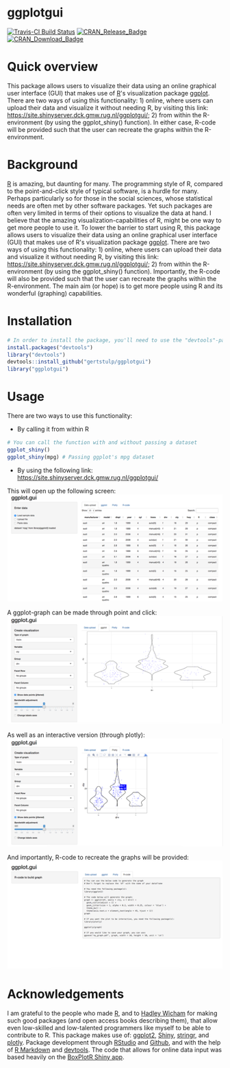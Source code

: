 
<!-- README.md is generated from README.Rmd. Please edit that file -->
ggplotgui
=========

[![Travis-CI Build Status](https://travis-ci.org/gertstulp/ggplotgui.svg?branch=master)](https://travis-ci.org/gertstulp/ggplotgui) [![CRAN\_Release\_Badge](http://www.r-pkg.org/badges/version-ago/ggplotgui)](https://CRAN.R-project.org/package=ggplotgui) [![CRAN\_Download\_Badge](http://cranlogs.r-pkg.org/badges/ggplotgui)](https://CRAN.R-project.org/package=ggplotgui)

Quick overview
==============

This package allows users to visualize their data using an online graphical user interface (GUI) that makes use of [R](https://www.r-project.org/)'s visualization package [ggplot](http://ggplot2.org/). There are two ways of using this functionality: 1) online, where users can upload their data and visualize it without needing R, by visiting this link: <https://site.shinyserver.dck.gmw.rug.nl/ggplotgui/>; 2) from within the R-environment (by using the ggplot\_shiny() function). In either case, R-code will be provided such that the user can recreate the graphs within the R-environment.

Background
==========

[R](https://www.r-project.org/) is amazing, but daunting for many. The programming style of R, compared to the point-and-click style of typical software, is a hurdle for many. Perhaps particularly so for those in the social sciences, whose statistical needs are often met by other software packages. Yet such packages are often very limited in terms of their options to visualize the data at hand. I believe that the amazing visualization-capabilities of R, might be one way to get more people to use it. To lower the barrier to start using R, this package allows users to visualize their data using an online graphical user interface (GUI) that makes use of R's visualization package [ggplot](http://ggplot2.org/). There are two ways of using this functionality: 1) online, where users can upload their data and visualize it without needing R, by visiting this link: <https://site.shinyserver.dck.gmw.rug.nl/ggplotgui/>; 2) from within the R-environment (by using the ggplot\_shiny() function). Importantly, the R-code will also be provided such that the user can recreate the graphs within the R-environment. The main aim (or hope) is to get more people using R and its wonderful (graphing) capabilities.

Installation
============

``` r
# In order to install the package, you'll need to use the "devtools"-package
install.packages("devtools")
library("devtools")
devtools::install_github("gertstulp/ggplotgui")
library("ggplotgui")
```

Usage
=====

There are two ways to use this functionality:

-   By calling it from within R

``` r
# You can call the function with and without passing a dataset
ggplot_shiny()
ggplot_shiny(mpg) # Passing ggplot's mpg dataset
```

-   By using the following link: <https://site.shinyserver.dck.gmw.rug.nl/ggplotgui/>

This will open up the following screen: ![](man/figures/tab_data_upload.png)

A ggplot-graph can be made through point and click: ![](man/figures/tab_ggplot.png)

As well as an interactive version (through plotly): ![](man/figures/tab_plotly.png)

And importantly, R-code to recreate the graphs will be provided: ![](man/figures/tab_R-code.png)

Acknowledgements
================

I am grateful to the people who made [R](https://www.r-project.org/), and to [Hadley Wicham](http://hadley.nz/) for making such good packages (and open access books describing them), that allow even low-skilled and low-talented programmers like myself to be able to contribute to R. This package makes use of: [ggplot2](http://ggplot2.tidyverse.org/), [Shiny](http://shiny.rstudio.com/), [stringr](http://stringr.tidyverse.org/), and [plotly](https://plot.ly/r/). Package development through [RStudio](https://www.rstudio.com/) and [Github](https://github.com/), and with the help of [R Markdown](http://rmarkdown.rstudio.com) and [devtools](). The code that allows for online data input was based heavily on the [BoxPlotR Shiny app](https://github.com/VizWizard/BoxPlotR.shiny).
